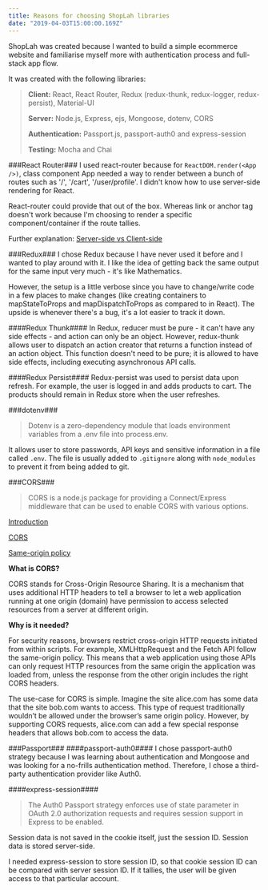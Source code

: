 ```yaml
---
title: Reasons for choosing ShopLah libraries
date: "2019-04-03T15:00:00.169Z"
---
```


ShopLah was created because I wanted to build a simple ecommerce website and familiarise myself more with authentication process and full-stack app flow. 

It was created with the following libraries:

> **Client:** React, React Router, Redux (redux-thunk, redux-logger, redux-persist), Material-UI
> 
> **Server:** Node.js, Express, ejs, Mongoose, dotenv, CORS
> 
> **Authentication:** Passport.js, passport-auth0 and express-session
> 
> **Testing:** Mocha and Chai

###React Router###
I used react-router because for `ReactDOM.render(<App />)`, class component App needed a way to render between a bunch of routes such as '/', '/cart', '/user/profile'. I didn't know how to use server-side rendering for React.

React-router could provide that out of the box. Whereas link or anchor tag doesn't work because I'm choosing to render a specific component/container if the route tallies. 

Further explanation: [Server-side vs Client-side](https://stackoverflow.com/questions/27928372/react-router-urls-dont-work-when-refreshing-or-writing-manually)

###Redux###
I chose Redux because I have never used it before and I wanted to play around with it. I like the idea of getting back the same output for the same input very much - it's like Mathematics. 

However, the setup is a little verbose since you have to change/write code in a few places to make changes (like creating containers to mapStateToProps and mapDispatchToProps as compared to in React). The upside is whenever there's a bug, it's a lot easier to track it down. 

####Redux Thunk####
In Redux, reducer must be pure - it can't have any side effects - and action can only be an object. However, redux-thunk allows user to dispatch an action creator that returns a function instead of an action object. This function doesn't need to be pure; it is allowed to have side effects, including executing asynchronous API calls. 

####Redux Persist####
Redux-persist was used to persist data upon refresh. For example, the user is logged in and adds products to cart. The products should remain in Redux store when the user refreshes.

###dotenv###
> Dotenv is a zero-dependency module that loads environment variables from a .env file into process.env.

It allows user to store passwords, API keys and sensitive information in a file called `.env`. The file is usually added to `.gitignore` along with `node_modules` to prevent it from being added to git.

###CORS###
> CORS is a node.js package for providing a Connect/Express middleware that can be used to enable CORS with various options.

[Introduction](https://www.html5rocks.com/en/tutorials/cors/)

[CORS](https://developer.mozilla.org/en-US/docs/Web/HTTP/CORS)

[Same-origin policy](https://developer.mozilla.org/en-US/docs/Web/Security/Same-origin_policy)

**What is CORS?**

CORS stands for Cross-Origin Resource Sharing. It is a mechanism that uses additional HTTP headers to tell a browser to let a web application running at one origin (domain) have permission to access selected resources from a server at different origin.

**Why is it needed?**

For security reasons, browsers restrict cross-origin HTTP requests initiated from within scripts. For example, XMLHttpRequest and the Fetch API follow the same-origin policy. This means that a web application using those APIs can only request HTTP resources from the same origin the application was loaded from, unless the response from the other origin includes the right CORS headers.

The use-case for CORS is simple. Imagine the site alice.com has some data that the site bob.com wants to access. This type of request traditionally wouldn’t be allowed under the browser’s same origin policy. However, by supporting CORS requests, alice.com can add a few special response headers that allows bob.com to access the data.

<!--
**Why did I have to use it for my webapp?**
-->

###Passport###
####passport-auth0####
I chose passport-auth0 strategy because I was learning about authentication and Mongoose and was looking for a no-frills authentication method. Therefore, I chose a third-party authentication provider like Auth0. 

####express-session####
> The Auth0 Passport strategy enforces use of state parameter in OAuth 2.0 authorization requests and requires session support in Express to be enabled.

Session data is not saved in the cookie itself, just the session ID. Session data is stored server-side.

I needed express-session to store session ID, so that cookie session ID can be compared with server session ID. If it tallies, the user will be given access to that particular account.
